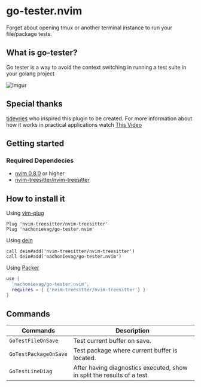# go-tester.nvim

Forget about opening tmux or another terminal instance to run your file/package tests.

## What is go-tester? 
Go tester is a way to avoid the context switching in running a test suite in your golang project

![Imgur](https://imgur.com/gOOQOBV.gif)

## Special thanks
[tjdevries](https://github.com/tjdevries) who inspired this plugin to be created.
For more information about how it works in practical applications watch [This Video](http://youtube.com/watch?v=cf72gMBrsI0)

## Getting started
### Required Dependecies
* [nvim 0.8.0](https://github.com/neovim/neovim/releases/tag/v0.8.0) or higher
* [nvim-treesitter/nvim-treesitter](https://github.com/nvim-treesitter/nvim-treesitter)

## How to install it

Using [vim-plug](https://github.com/junegunn/vim-plug)
```viml
Plug 'nvim-treesitter/nvim-treesitter'
Plug 'nachonievag/go-tester.nvim'
``` 

Using [dein](https://github.com/Shougo/dein.vim)
```viml
call dein#add('nvim-treesitter/nvim-treesitter')
call dein#add('nachonievag/go-tester.nvim')
``` 

Using [Packer](https://github.com/wbthomason/packer.nvim)
```lua
use {
  'nachonievag/go-tester.nvim',
  requires = { {'nvim-treesitter/nvim-treesitter'} }
}
``` 

## Commands
| Commands                   | Description                                                                                 |
|----------------------------|---------------------------------------------------------------------------------------------|
|  `GoTestFileOnSave`        | Test current buffer on save.                                                                |
|  `GoTestPackageOnSave`     | Test package where current buffer is located.                                               |
|  `GoTestLineDiag`          | After having diagnostics executed, show in split the results of a test.                     |
